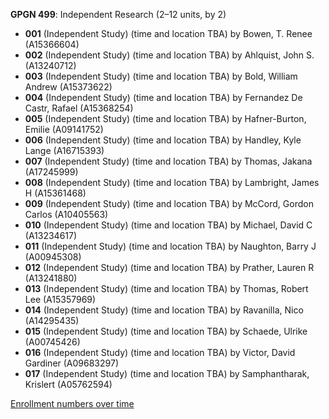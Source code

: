**GPGN 499**: Independent Research (2–12 units, by 2)

- **001** (Independent Study) (time and location TBA) by Bowen, T. Renee (A15366604)
- **002** (Independent Study) (time and location TBA) by Ahlquist, John S. (A13240712)
- **003** (Independent Study) (time and location TBA) by Bold, William Andrew (A15373622)
- **004** (Independent Study) (time and location TBA) by Fernandez De Castr, Rafael (A15368254)
- **005** (Independent Study) (time and location TBA) by Hafner-Burton, Emilie (A09141752)
- **006** (Independent Study) (time and location TBA) by Handley, Kyle Lange (A16715393)
- **007** (Independent Study) (time and location TBA) by Thomas, Jakana (A17245999)
- **008** (Independent Study) (time and location TBA) by Lambright, James H (A15361468)
- **009** (Independent Study) (time and location TBA) by McCord, Gordon Carlos (A10405563)
- **010** (Independent Study) (time and location TBA) by Michael, David C (A13234617)
- **011** (Independent Study) (time and location TBA) by Naughton, Barry J (A00945308)
- **012** (Independent Study) (time and location TBA) by Prather, Lauren R (A13241880)
- **013** (Independent Study) (time and location TBA) by Thomas, Robert Lee (A15357969)
- **014** (Independent Study) (time and location TBA) by Ravanilla, Nico (A14295435)
- **015** (Independent Study) (time and location TBA) by Schaede, Ulrike (A00745426)
- **016** (Independent Study) (time and location TBA) by Victor, David Gardiner (A09683297)
- **017** (Independent Study) (time and location TBA) by Samphantharak, Krislert (A05762594)

[Enrollment numbers over time](./GPGN499.tsv)
